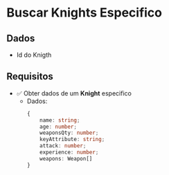 # Buscar Knights Especifico

## Dados

- Id do Knigth

## Requisitos

- ✅ Obter dados de um **Knight** especifico
  - Dados:
    ```typescript
    {
        name: string;
        age: number;
        weaponsQty: number;
        keyAttribute: string;
        attack: number;
        experience: number;
        weapons: Weapon[]
    }
    ```
